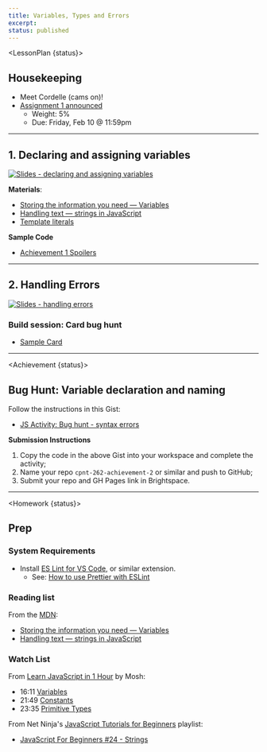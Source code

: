 ```yaml
---
title: Variables, Types and Errors
excerpt: 
status: published
---
```

<script>
	import Homework from "$lib/components/Homework.svelte";
	import LessonPlan from "$lib/components/LessonPlan.svelte";
	import LabTime from "$lib/components/LabTime.svelte";
	import Achievement from "$lib/components/Achievement.svelte";
</script>

<LessonPlan {status}>

## Housekeeping
- Meet Cordelle (cams on)!
- [Assignment 1 announced](/courses/cpnt-262/assessments/assignment-1)
    - Weight: 5%
    - Due: Friday, Feb 10 @ 11:59pm

---

## 1. Declaring and assigning variables
[![Slides - declaring and assigning variables](/images/slides/js-variables.png)](https://sait-wbdv.github.io/slides/w23/cpnt-262/js-variables.html)

**Materials**:
- [Storing the information you need — Variables](https://developer.mozilla.org/en-US/docs/Learn/JavaScript/First_steps/Variables)
- [Handling text — strings in JavaScript](https://developer.mozilla.org/en-US/docs/Learn/JavaScript/First_steps/Strings)
- [Template literals](https://developer.mozilla.org/en-US/docs/Web/JavaScript/Reference/Template_literals)

**Sample Code**
- [Achievement 1 Spoilers](https://github.com/sait-wbdv/dailies-w23/tree/main/2023-02-07-variables-errors/01-achievement-1-spoilers)

---

## 2. Handling Errors
[![Slides - handling errors](/images/slides/js-errors.png)](https://sait-wbdv.github.io/slides/w23/cpnt-262/js-errors.html)

### Build session: Card bug hunt
- [Sample Card](https://github.com/sait-wbdv/dailies-w23/tree/main/2023-02-07-variables-errors/02-card-example)

</LessonPlan>

---

<Achievement {status}>

## Bug Hunt: Variable declaration and naming
Follow the instructions in this Gist:
- [JS Activity: Bug hunt - syntax errors](https://gist.github.com/acidtone/b9aaf4228a903796a6d8532ffb36d9d7)

**Submission Instructions**
1. Copy the code in the above Gist into your workspace and complete the activity;
2. Name your repo `cpnt-262-achievement-2` or similar and push to GitHub;
3. Submit your repo and GH Pages link in Brightspace.

</Achievement>

---

<Homework {status}>

## Prep
### System Requirements
- Install [ES Lint for VS Code](https://marketplace.visualstudio.com/items?itemName=dbaeumer.vscode-eslint), or similar extension.
    - See: [How to use Prettier with ESLint](https://www.robinwieruch.de/prettier-eslint/)

### Reading list
From the [MDN](https://developer.mozilla.org/en-US/docs/Learn/JavaScript/First_steps/):
- [Storing the information you need — Variables](https://developer.mozilla.org/en-US/docs/Learn/JavaScript/First_steps/Variables)
- [Handling text — strings in JavaScript](https://developer.mozilla.org/en-US/docs/Learn/JavaScript/First_steps/Strings)

### Watch List
From [Learn JavaScript in 1 Hour](https://www.youtube.com/watch?v=W6NZfCO5SIk) by Mosh:
- 16:11 [Variables](https://www.youtube.com/watch?v=W6NZfCO5SIk&t=971s)
- 21:49 [Constants](https://www.youtube.com/watch?v=W6NZfCO5SIk&t=1309s)
- 23:35 [Primitive Types](https://www.youtube.com/watch?v=W6NZfCO5SIk&t=1415s) 

From Net Ninja's [JavaScript Tutorials for Beginners](https://www.youtube.com/playlist?list=PL4cUxeGkcC9i9Ae2D9Ee1RvylH38dKuET) playlist: 
- [JavaScript For Beginners #24 - Strings](https://www.youtube.com/watch?v=k8MIbEVXhE0)

</Homework>
